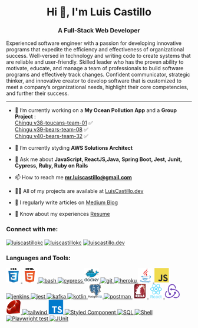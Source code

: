 <h1 align="center">Hi 👋, I'm Luis Castillo</h1>
<h3 align="center">A Full-Stack Web Developer</h3>

<p align="left">Experienced software engineer with a passion for developing innovative programs that expedite the efficiency and effectiveness of organizational success. Well-versed in technology and writing code to create systems that are reliable and user-friendly. Skilled leader who has the proven ability to motivate, educate, and manage a team of professionals to build software programs and effectively track changes. Confident communicator, strategic thinker, and innovative creator to develop software that is customized to meet a company’s organizational needs, highlight their core competencies, and further their success.</p>

-------------------------------------------------

- 🔭 I’m currently working on a **My Ocean Pollution App** and a  **Group Project** : <br />
[Chingu v38-toucans-team-01](https://github.com/chingu-voyages/v38-toucans-team-01) :white_check_mark: <br /> 
[Chingu v39-bears-team-08](https://github.com/chingu-voyages/v39-bears-team-08) :white_check_mark: <br />
[Chingu v40-bears-team-32](https://github.com/chingu-voyages/v40-bears-team-32) :white_check_mark: <br />

- 🌱 I’m currently styding **AWS Solutions Architect**

- 💬 Ask me about **JavaScript, ReactJS,Java, Spring Boot, Jest, Junit, Cypress, Ruby, Ruby on Rails**

- 📫 How to reach me **mr.luiscastillo@gmail.com**

- 👨‍💻 All of my projects are available at [LuisCastillo.dev](https://www.luiscastillo.dev)

- 📝 I regularly write articles on [Medium Blog](https://luiscastillokc.medium.com/)

- 📄 Know about my experiences [Resume](https://drive.google.com/file/d/1sOjyxnx7zxKmdHn_KLQKbrSR6V7AMhm4/view)

<h3 align="left">Connect with me:</h3>
<p align="left">
<a href="https://twitter.com/luiscastillokc" target="blank"><img align="center" src="https://raw.githubusercontent.com/rahuldkjain/github-profile-readme-generator/master/src/images/icons/Social/twitter.svg" alt="luiscastillokc" height="30" width="40" /></a>
<a href="https://www.linkedin.com/in/luis-castillokc/" target="blank"><img align="center" src="https://raw.githubusercontent.com/rahuldkjain/github-profile-readme-generator/master/src/images/icons/Social/linked-in-alt.svg" alt="luiscastillokc" height="30" width="40" /></a>
<a href="https://www.luiscastillo.dev" target="blank"><img align="center" src="https://user-images.githubusercontent.com/51430178/178558504-fbd47936-1e4f-4961-ae58-67c68db56f32.png" alt="luiscastillo.dev" height="40" width="40" /></a>
</p>
    <h3 align="left">Languages and Tools:</h3>
    <p align="left">
        <a href="https://www.w3schools.com/css/" target="_blank" rel="noreferrer">
            <img src="https://raw.githubusercontent.com/devicons/devicon/master/icons/css3/css3-original-wordmark.svg" alt="css3" width="40" height="40"/>
        </a>
        <a href="https://www.w3.org/html/" target="_blank" rel="noreferrer">
            <img src="https://raw.githubusercontent.com/devicons/devicon/master/icons/html5/html5-original-wordmark.svg" alt="html5" width="40" height="40"/>
        </a>
        <a href="https://www.gnu.org/software/bash/" target="_blank" rel="noreferrer">
            <img src="https://www.vectorlogo.zone/logos/gnu_bash/gnu_bash-icon.svg" alt="bash" width="40" height="40"/>
        </a>
        <a href="https://www.cypress.io" target="_blank" rel="noreferrer">
            <img src="https://raw.githubusercontent.com/simple-icons/simple-icons/6e46ec1fc23b60c8fd0d2f2ff46db82e16dbd75f/icons/cypress.svg" alt="cypress" width="40" height="40"/>
        </a>
        <a href="https://www.docker.com/" target="_blank" rel="noreferrer">
            <img src="https://raw.githubusercontent.com/devicons/devicon/master/icons/docker/docker-original-wordmark.svg" alt="docker" width="40" height="40"/>
        </a>
        <a href="https://git-scm.com/" target="_blank" rel="noreferrer">
            <img src="https://www.vectorlogo.zone/logos/git-scm/git-scm-icon.svg" alt="git" width="40" height="40"/>
        </a>
        <a href="https://heroku.com" target="_blank" rel="noreferrer">
            <img src="https://www.vectorlogo.zone/logos/heroku/heroku-icon.svg" alt="heroku" width="40" height="40"/>
        </a>
        <a href="https://www.java.com" target="_blank" rel="noreferrer">
            <img src="https://raw.githubusercontent.com/devicons/devicon/master/icons/java/java-original.svg" alt="java" width="40" height="40"/>
        </a>
        <a href="https://developer.mozilla.org/en-US/docs/Web/JavaScript" target="_blank" rel="noreferrer">
            <img src="https://raw.githubusercontent.com/devicons/devicon/master/icons/javascript/javascript-original.svg" alt="javascript" width="40" height="40"/>
        </a>
        <a href="https://www.jenkins.io" target="_blank" rel="noreferrer">
            <img src="https://www.vectorlogo.zone/logos/jenkins/jenkins-icon.svg" alt="jenkins" width="40" height="40"/>
        </a>
        <a href="https://jestjs.io" target="_blank" rel="noreferrer">
            <img src="https://www.vectorlogo.zone/logos/jestjsio/jestjsio-icon.svg" alt="jest" width="40" height="40"/>
        </a>
        <a href="https://kafka.apache.org/" target="_blank" rel="noreferrer">
            <img src="https://www.vectorlogo.zone/logos/apache_kafka/apache_kafka-icon.svg" alt="kafka" width="40" height="40"/>
        </a>
        <a href="https://kotlinlang.org" target="_blank" rel="noreferrer">
            <img src="https://www.vectorlogo.zone/logos/kotlinlang/kotlinlang-icon.svg" alt="kotlin" width="40" height="40"/>
        </a>
        <a href="https://www.postgresql.org" target="_blank" rel="noreferrer">
            <img src="https://raw.githubusercontent.com/devicons/devicon/master/icons/postgresql/postgresql-original-wordmark.svg" alt="postgresql" width="40" height="40"/>
        </a>
        <a href="https://postman.com" target="_blank" rel="noreferrer">
            <img src="https://www.vectorlogo.zone/logos/getpostman/getpostman-icon.svg" alt="postman" width="40" height="40"/>
        </a>
        <a href="https://rubyonrails.org" target="_blank" rel="noreferrer">
            <img src="https://raw.githubusercontent.com/devicons/devicon/master/icons/rails/rails-original-wordmark.svg" alt="rails" width="40" height="40"/>
        </a>
        <a href="https://reactjs.org/" target="_blank" rel="noreferrer">
            <img src="https://raw.githubusercontent.com/devicons/devicon/master/icons/react/react-original-wordmark.svg" alt="react" width="40" height="40"/>
        </a>
        <a href="https://redux.js.org" target="_blank" rel="noreferrer">
            <img src="https://raw.githubusercontent.com/devicons/devicon/master/icons/redux/redux-original.svg" alt="redux" width="40" height="40"/>
        </a>
        <a href="https://www.ruby-lang.org/en/" target="_blank" rel="noreferrer">
            <img src="https://raw.githubusercontent.com/devicons/devicon/master/icons/ruby/ruby-original.svg" alt="ruby" width="40" height="40"/>
        </a>
        <a href="https://tailwindcss.com/" target="_blank" rel="noreferrer">
            <img src="https://www.vectorlogo.zone/logos/tailwindcss/tailwindcss-icon.svg" alt="tailwind" width="40" height="40"/>
        </a>
        <a href="https://www.typescriptlang.org/" target="_blank" rel="noreferrer">
            <img src="https://raw.githubusercontent.com/devicons/devicon/master/icons/typescript/typescript-original.svg" alt="typescript" width="40" height="40"/>
      <a href="https://styled-components.com/" target="_blank" rel="noreferrer">
            <img src="https://github-production-user-asset-6210df.s3.amazonaws.com/51430178/272675806-c966e883-8239-46cc-8efc-635718eed8f2.svg" alt="Styled Component" width="40" height="40"/>
        </a>
      <a href="https://luiscastillo.dev" target="_blank" rel="noreferrer">
            <img src="https://github-production-user-asset-6210df.s3.amazonaws.com/51430178/272675802-b20b0c36-ede7-4e1c-8787-989b3045bcef.svg" alt="SQL" width="40" height="40"/>
        </a>
      <a href="https://luiscastillo.dev" target="_blank" rel="noreferrer">
            <img src="https://github-production-user-asset-6210df.s3.amazonaws.com/51430178/272675801-f0d68263-1121-4805-a940-a5f9215aea44.svg" alt="Shell" width="40" height="40"/>
        </a>
          <a href="https://playwright.dev" target="_blank" rel="noreferrer">
            <img src="https://github-production-user-asset-6210df.s3.amazonaws.com/51430178/272675800-94aeaad8-4379-4e65-8af9-b98ee4db7609.svg" alt="Playwright test" width="40" height="40"/>
        </a>
          <a href="https://junit.org/junit5" target="_blank" rel="noreferrer">
            <img src="https://github-production-user-asset-6210df.s3.amazonaws.com/51430178/272675799-87acd84e-aefa-4466-ad0b-992c97bbad71.svg" alt="JUnit" width="40" height="40"/>
        </a>
    </p>
